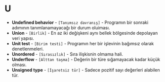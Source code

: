 # **U**

* **Undefined behavior** - `[Tanımsız davranış]` - Programın bir sonraki adımının tanımlanamayacağı bir durum oluiması.
* **Union** - `[Birlik]` - En az iki değişkeni aynı bellek bölgesinde depolayan veri yapısı.
* **Unit test** - `[Birim testi]` - Programın her bir işlevinin bağımsız olarak denetlenmeleri.
* **Unordered** - `[Sırasızlık]` - Sıra ilişkisnin olmama hali.
* **Underflow** - `[Alttan taşma]` - Değerin bir türe sığamayacak kadar küçük olması.
* **Unsigned type** - `[İşaretsiz tür]` - Sadece pozitif sayı değerleri alabilen tür.
